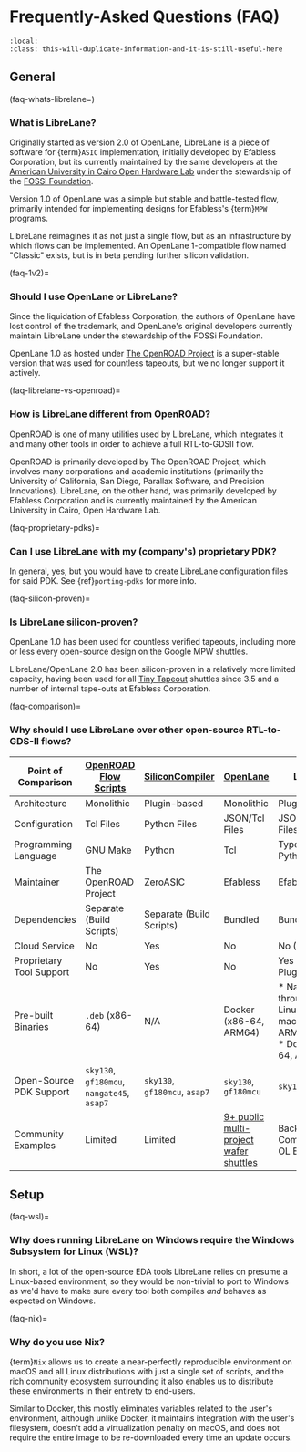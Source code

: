 # Frequently-Asked Questions (FAQ)

```{contents}
:local:
:class: this-will-duplicate-information-and-it-is-still-useful-here
```

## General


(faq-whats-librelane=)

### What is LibreLane?

Originally started as version 2.0 of OpenLane, LibreLane is a piece of software
for {term}`ASIC` implementation, initially developed by Efabless Corporation,
but its currently maintained by the same developers at the
[American University in Cairo Open Hardware Lab](https://github.com/aucohl)
under the stewardship of the [FOSSi Foundation](https://fossi-foundation.org).

Version 1.0 of OpenLane was a simple but stable and battle-tested flow, primarily
intended for implementing  designs for Efabless's {term}`MPW` programs.

LibreLane reimagines it as not just a single flow, but as an infrastructure by
which flows can be implemented. An OpenLane 1-compatible flow named "Classic"
exists, but is in beta pending further silicon validation.

(faq-1v2)=

### Should I use OpenLane or LibreLane?

Since the liquidation of Efabless Corporation, the authors of OpenLane have lost
control of the trademark, and OpenLane's original developers currently maintain
LibreLane under the stewardship of the FOSSi Foundation.

OpenLane 1.0 as hosted under
[The OpenROAD Project](https://github.com/The-OpenROAD-Project/OpenLane) is
a super-stable version that was used for countless tapeouts, but we no longer
support it actively.

(faq-librelane-vs-openroad)=

### How is LibreLane different from OpenROAD?

OpenROAD is one of many utilities used by LibreLane, which integrates it and many
other tools in order to achieve a full RTL-to-GDSII flow.

OpenROAD is primarily developed by The OpenROAD Project, which involves many
corporations and academic institutions (primarily the University of California,
San Diego, Parallax Software, and Precision Innovations). LibreLane, on the other
hand, was primarily developed by Efabless Corporation and is currently maintained
by the American University in Cairo, Open Hardware Lab.

(faq-proprietary-pdks)=

### Can I use LibreLane with my (company's) proprietary PDK?

In general, yes, but you would have to create LibreLane configuration files for
said PDK. See {ref}`porting-pdks` for more info.

(faq-silicon-proven)=

### Is LibreLane silicon-proven?

OpenLane 1.0 has been used for countless verified tapeouts, including more or
less every open-source design on the Google MPW shuttles.

LibreLane/OpenLane 2.0 has been silicon-proven in a relatively more limited
capacity, having been used for all [Tiny Tapeout](https://tinytapeout.com) shuttles
since 3.5 and a number of internal tape-outs at Efabless Corporation.

(faq-comparison)=

### Why should I use LibreLane over other open-source RTL-to-GDS-II flows?

| Point of Comparison | [OpenROAD Flow Scripts](https://github.com/The-OpenROAD-Project/OpenROAD-Flow-Scripts) | [SiliconCompiler](https://github.com/siliconcompiler/siliconcompiler) | [OpenLane](https://github.com/The-OpenROAD-Project/OpenLane) | LibreLane |
| - | - | - | - | - |
| Architecture | Monolithic | Plugin-based | Monolithic | Plugin-based |
| Configuration | Tcl Files | Python Files | JSON/Tcl Files | JSON/Tcl/Python Files |
| Programming Language | GNU Make | Python | Tcl | Type-checked Python |
| Maintainer | The OpenROAD Project | ZeroASIC | Efabless | Efabless |
| Dependencies | Separate (Build Scripts) | Separate (Build Scripts) | Bundled | Bundled  |
| Cloud Service | No | Yes | No | No (Planned) |
| Proprietary Tool Support | No | Yes | No | Yes (with Plugins) |
| Pre-built Binaries | `.deb` (x86-64) | N/A | Docker (x86-64, ARM64) | * Natively through [Nix](https://nixos.org): Linux and macOS (x86-64, ARM64) <br /> * Docker (x86-64, ARM64)|
| Open-Source PDK Support | `sky130`, `gf180mcu`, `nangate45`, `asap7`| `sky130`, `gf180mcu`, `asap7` | `sky130`, `gf180mcu` | `sky130`, `gf180mcu` |
| Community Examples | Limited | Limited | [9+ public multi-project wafer shuttles](https://platform.efabless.com/projects/public) | Backwards Compatible with OL Examples |

## Setup

(faq-wsl)=

### Why does running LibreLane on Windows require the Windows Subsystem for Linux (WSL)?

In short, a lot of the open-source EDA tools LibreLane relies on presume a
Linux-based environment, so they would be non-trivial to port to Windows as we'd
have to make sure every tool both compiles *and* behaves as expected on Windows.

(faq-nix)=

### Why do you use Nix?

{term}`Nix` allows us to create a near-perfectly reproducible environment on
macOS and all Linux distributions with just a single set of scripts, and the
rich community ecosystem surrounding it also enables us to distribute these
environments in their entirety to end-users.

Similar to Docker, this mostly eliminates variables related to the user's
environment, although unlike Docker, it maintains integration with the user's
filesystem, doesn't add a virtualization penalty on macOS, and does not require
the entire image to be re-downloaded every time an update occurs.
